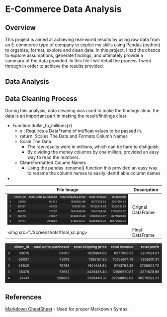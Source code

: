 # E-Commerce Data Analysis

## Overview

This project is aimed at achieving real-world results by using raw data from an E-commerce type of company to exploit my skills using Pandas (python) to organize, format, explore and clean data. In this project, I had the chance to explore assumptions, generate findings, and ultimately provide a summary of the data provided. In this file I will detail the process I went through in order to achieve the results provided.

## Data Analysis

## Data Cleaning Process

During this analysis, data cleaning was used to make the findings clear. the data is an important part in making the result/findings clear.

- Function dollar_to_millions(x)
  - x : Requires a DataFrame of int/float values to be passed in.
  - return: Scales The Data and Formats Column Names
  * Scale The Data
    - The raw results were in millions, which can be hard to distiguish.
    - By dividing the money columns by one million, provided an easy way to read the numbers.
  * Clear/Formatted Column Names
    - Using the pandas .rename() function this provided an easy way to rename the column names to easily identifiable column names
-

| File Image                                | Description       |
| ----------------------------------------- | ----------------- |
| <img src="./Screenshots/original_sc.png"> | Orignal DataFrame |
| <img src="./Screenshots/final_sc.png>     | Final DataFrame   |

![Original Dataframe](./Screenshots/original_sc.png)

## References

[Markdown CheatSheet](https://www.markdownguide.org/cheat-sheet/) - Used for proper Markdown Syntax.
